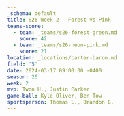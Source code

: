 ```yaml
---
_schema: default
title: S26 Week 2 - Forest vs Pink
teams-score:
  - team: _teams/s26-forest-green.md
    score: 42
  - team: _teams/s26-neon-pink.md
    score: 21
location: _locations/carter-baron.md
field: '5'
date: 2024-03-17 09:00:00 -0400
season: 26
week: 2
mvp: Twon H., Justin Parker
game-ball: Kyle Oliver, Ben Tow
sportsperson: Thomas L., Brandon G.
---
```

